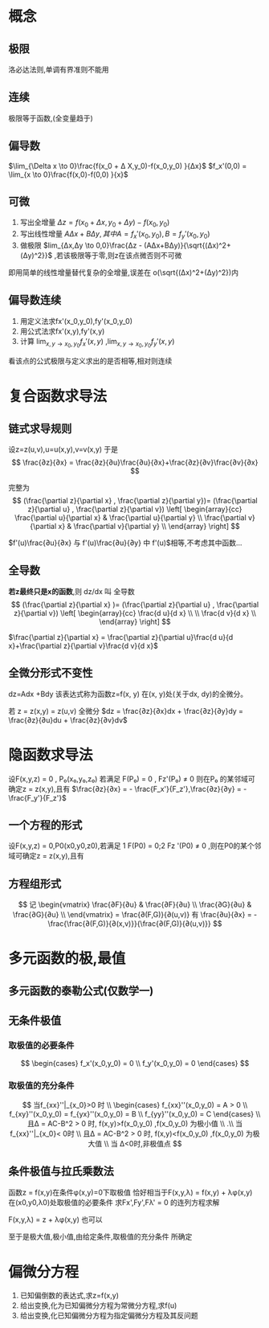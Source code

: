 # 概念

## 极限

洛必达法则,单调有界准则不能用

## 连续
极限等于函数,(全变量趋于)

## 偏导数
$\lim_{\Delta x \to 0}\frac{f(x_0 + Δ X,y_0)-f(x_0,y_0) }{Δx}$ 
$f_x'(0,0) = \lim_{x \to 0}\frac{f(x,0)-f(0,0) }{x}$ 

## 可微
1. 写出全增量 $Δz = f(x_0+Δx,y_0+Δy)-f(x_0,y_0)$ 
2. 写出线性增量 $AΔx+BΔy,其中A = f_x'(x_0,y_0),B = f_y'(x_0,y_0)$ 
3. 做极限 $lim_{Δx,Δy \to 0,0}\frac{Δz - (AΔx+BΔy)}{\sqrt{(Δx)^2+(Δy)^2}}$  ,若该极限等于零,则z在该点微否则不可微

即用简单的线性增量替代复杂的全增量,误差在 o(\sqrt{(Δx)^2+(Δy)^2})内


## 偏导数连续
1. 用定义法求fx'(x_0,y_0),fy'(x_0,y_0)
2. 用公式法求fx'(x,y),fy'(x,y)
3. 计算 $\lim_{x,y\to x_0,y_0}f_x'(x,y)$  ,$\lim_{x,y\to x_0,y_0}f_y'(x,y)$

看该点的公式极限与定义求出的是否相等,相对则连续




# 复合函数求导法

## 链式求导规则
设z=z(u,v),u=u(x,y),v=v(x,y)
于是
$$
\frac{∂z}{∂x} = \frac{∂z}{∂u}\frac{∂u}{∂x}+\frac{∂z}{∂v}\frac{∂v}{∂x} 
$$

完整为
$$
(\frac{\partial z}{\partial x} , \frac{\partial z}{\partial y})=
(\frac{\partial z}{\partial u} , \frac{\partial z}{\partial v}) 
\left[
    \begin{array}{cc}
        \frac{\partial u}{\partial x} & \frac{\partial u}{\partial y} \\
        \frac{\partial v}{\partial x} & \frac{\partial v}{\partial y} \\
    \end{array}
\right]
$$

$f'(u)\frac{∂u}{∂x} 与 f'(u)\frac{∂u}{∂y} 中 f'(u)$相等,不考虑其中函数... 

## 全导数
**若z最终只是x的函数**,则 dz/dx 叫 全导数
$$
(\frac{\partial z}{\partial x} )=
(\frac{\partial z}{\partial u} , \frac{\partial z}{\partial v}) 
\left[
    \begin{array}{cc}
        \frac{d u}{d x}  \\
        \\
        \frac{d v}{d x}  \\
    \end{array}
\right]
$$

$\frac{\partial z}{\partial x} = \frac{\partial z}{\partial u}\frac{d u}{d x}+\frac{\partial z}{\partial v}\frac{d v}{d x}$ 

## 全微分形式不变性
dz=Adx +Bdy
该表达式称为函数z=f(x, y) 在(x, y)处(关于dx, dy)的全微分。


若 z = z(x,y) = z(u,v)
全微分 $dz = \frac{∂z}{∂x}dx + \frac{∂z}{∂y}dy = \frac{∂z}{∂u}du + \frac{∂z}{∂v}dv$ 


# 隐函数求导法
设F(x,y,z) = 0 , P₀(x₀,y₀,z₀)
若满足 F(P₀) = 0 , Fz'(P₀) ≠ 0 
则在P₀ 的某邻域可确定z = z(x,y),且有
$\frac{∂z}{∂x} = - \frac{F_x'}{F_z'},\frac{∂z}{∂y} = - \frac{F_y'}{F_z'}$  


## 一个方程的形式
设F(x,y,z) = 0,P0(x0,y0,z0),若满足 1 F(P0) = 0;2 Fz
'(P0) ≠ 0 ,则在P0的某个邻域可确定z = z(x,y),且有




## 方程组形式
$$
记
\begin{vmatrix}
    \frac{∂F}{∂u} & \frac{∂F}{∂u} \\
    \frac{∂G}{∂u} & \frac{∂G}{∂u} \\
\end{vmatrix} = \frac{∂(F,G)}{∂(u,v)}
有
\frac{∂u}{∂x} = -\frac{\frac{∂(F,G)}{∂(x,v)}}{\frac{∂(F,G)}{∂(u,v)}}
$$



# 多元函数的极,最值

## 多元函数的泰勒公式(仅数学一)

## 无条件极值
### 取极值的必要条件
$$ \begin{cases}
    f_x'(x_0,y_0) = 0 \\
    f_y'(x_0,y_0) = 0
\end{cases} $$

### 取极值的充分条件
$$ 
当f_{xx}''|_{x_0}>0 时 \\
\begin{cases}
    f_{xx}''(x_0,y_0) = A > 0 \\
    f_{xy}''(x_0,y_0) = f_{yx}''(x_0,y_0) = B \\
    f_{yy}''(x_0,y_0) = C 
\end{cases} \\ 
且Δ = AC-B^2 > 0 时,
f(x,y)>f(x_0,y_0) ,f(x_0,y_0) 为极小值
\\
.\\
当f_{xx}''|_{x_0}< 0时 \\
且Δ = AC-B^2 > 0 时,
f(x,y)<f(x_0,y_0) ,f(x_0,y_0) 为极大值
\\
当 Δ<0时,非极值点
$$

## 条件极值与拉氏乘数法
函数z = f(x,y)在条件φ(x,y)=0下取极值
恰好相当于F(x,y,λ) = f(x,y) + λφ(x,y) 在(x0,y0,λ0)处取极值的必要条件
求Fx',Fy',Fλ' = 0 的连列方程求解

F(x,y,λ) = z + λφ(x,y) 也可以

至于是极大值,极小值,由给定条件,取极值的充分条件 所确定
# 偏微分方程

1. 已知偏倒数的表达式,求z=f(x,y)
2. 给出变换,化为已知偏微分方程为常微分方程,求f(u)
3. 给出变换,化已知偏微分方程为指定偏微分方程及其反问题

